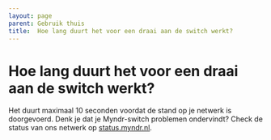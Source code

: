 ```yaml
---
layout: page
parent: Gebruik thuis
title:  Hoe lang duurt het voor een draai aan de switch werkt? 
---
```


# Hoe lang duurt het voor een draai aan de switch werkt?

Het duurt maximaal 10 seconden voordat de stand op je netwerk is doorgevoerd. Denk je dat je Myndr-switch problemen ondervindt? Check de status van ons netwerk op [status.myndr.nl](https://status.myndr.nl/). 


